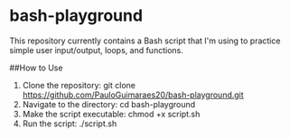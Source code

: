 # bash-playground
This repository currently contains a Bash script that I'm using to practice simple user input/output, loops, and functions.

##How to Use
1. Clone the repository:
  git clone https://github.com/PauloGuimaraes20/bash-playground.git
2. Navigate to the directory:
  cd bash-playground
3. Make the script executable:
  chmod +x script.sh
4. Run the script:
  ./script.sh

